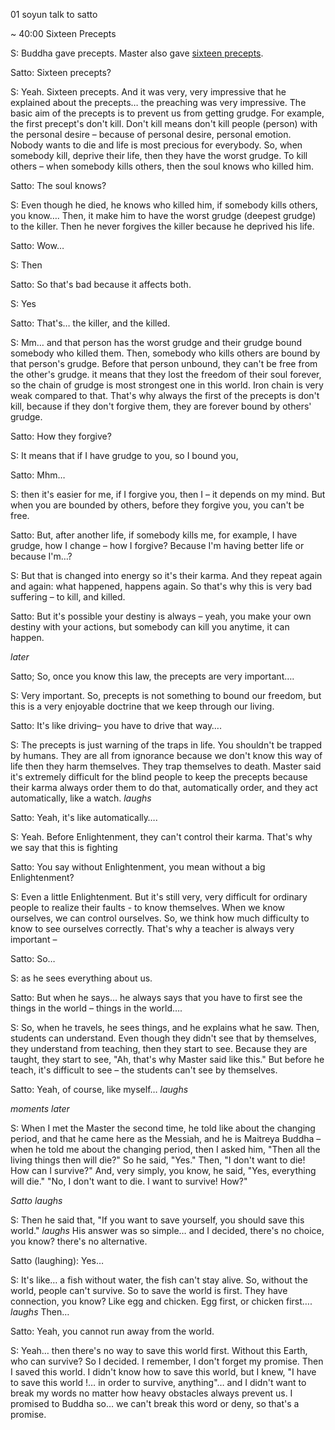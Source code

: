 01 soyun talk to satto


~ 40:00 Sixteen Precepts

S: Buddha gave precepts. Master also gave [sixteen precepts](https://github.com/enlightenmentapp/Translations/blob/master-tmp/TATHAGATA%20-%20Teaching%20-%20Precepts/Precepts%20translated%20by%20J_lee_77777.txt).

Satto: Sixteen precepts?

S: Yeah. Sixteen precepts. And it was very, very impressive that he explained about the precepts… the preaching was very impressive. The basic aim of the precepts is to prevent us from getting grudge. For example, the first precept's don't kill. Don't kill means don't kill people (person) with the personal desire – because of personal desire, personal emotion. Nobody wants to die and life is most precious for everybody. So, when somebody kill, deprive their life, then they have the worst grudge. To kill others – when somebody kills others, then the soul knows who killed him. 

Satto: The soul knows?

S: Even though he died, he knows who killed him, if somebody kills others, you know…. Then, it make him to have the worst grudge (deepest grudge) to the killer. Then he never forgives the killer because he deprived his life. 

Satto: Wow…

S: Then

Satto: So that's bad because it affects both. 

S: Yes

Satto: That's… the killer, and the killed.

S: Mm… and that person has the worst grudge and their grudge bound somebody who killed them. Then, somebody who kills others are bound by that person's grudge. Before that person unbound, they can't be free from the other's grudge. it means that they lost the freedom of their soul forever, so the chain of grudge is most strongest one in this world. Iron chain is very weak compared to that. That's why always the first of the precepts is don't kill, because if they don't forgive them, they are forever bound by others' grudge. 

Satto: How they forgive?

S: It means that  if I have grudge to you, so I bound you,

Satto: Mhm…

S: then it's easier for me, if I forgive you, then I – it depends on my mind. But when you are bounded by others, before they forgive you, you can't be free. 

Satto: But, after another life, if somebody kills me, for example, I have grudge, how I change – how I forgive? Because I'm having better life or because I'm…?

S: But that is changed into energy so it's their karma. And they repeat again and again: what happened, happens again. So that's why this is very bad suffering – to kill, and killed. 

Satto: But it's possible your destiny is always – yeah, you make your own destiny with your actions, but somebody can kill you anytime, it can happen.

*later*


Satto; So, once you know this law, the precepts are very important….

S: Very important. So, precepts is not something to bound our freedom, but this is a very enjoyable doctrine that we keep through our living. 

Satto: It's like driving– you have to drive that way…. 

S: The precepts is just warning of the traps in life. You shouldn't be trapped by humans. They are all from ignorance because we don't know this way of life then they harm themselves. They trap themselves to death. Master said it's extremely difficult for the blind people to keep the precepts because their karma always order them to do that, automatically order, and they act automatically, like a watch. *laughs*

Satto: Yeah, it's like automatically….

S: Yeah. Before Enlightenment, they can't control their karma. That's why we say that this is fighting 

Satto:  You say without Enlightenment, you mean without a big Enlightenment?

S: Even a little Enlightenment. But it's still very, very difficult for ordinary people to realize their faults - to know themselves. When we know ourselves, we can control ourselves. So, we think how much difficulty to know to see ourselves correctly. That's why a teacher is always very important –

Satto: So…

S: as he sees everything about us. 

Satto: But when he says… he always says that you have to first see the things in the world – things in the world….

S: So, when he travels, he sees things, and he explains what he saw. Then, students can understand. Even though they didn't see that by themselves, they understand from teaching, then they start to see. Because they are taught, they start to see, "Ah, that's why Master said like this." But before he teach, it's difficult to see – the students can't see by themselves. 

Satto: Yeah, of course, like myself… *laughs*

*moments later*

S: When I met the Master the second time, he told like about the changing period, and that he came here as the Messiah, and he is Maitreya Buddha – when he told me about the changing period, then I asked him, "Then all the living things then will die?" So he said, "Yes." Then, "I don't want to die! How can I survive?" And, very simply, you know, he said, "Yes, everything will die." "No, I don't want to die. I want to survive! How?" 

*Satto laughs*

S: Then he said that, "If you want to save yourself, you should save this world." *laughs* His answer was so simple… and I decided, there's no choice, you know? there's no alternative.

Satto (laughing): Yes…

S: It's like… a fish without water, the fish can't stay alive. So, without the world, people can't survive. So to save the world is first. They have connection, you know? Like egg and chicken. Egg first, or chicken first…. *laughs* Then…

Satto: Yeah, you cannot run away from the world.

S: Yeah… then there's no way to save this world first. Without this Earth, who can survive? So I decided. I remember, I don't forget my promise. Then I saved this world. I didn't know how to save this world, but I knew, "I have to save this world !… in order to survive, anything"… and I didn't want to break my words no matter how heavy obstacles always prevent us. I promised to Buddha so… we can't break this word or deny, so that's a promise. 





